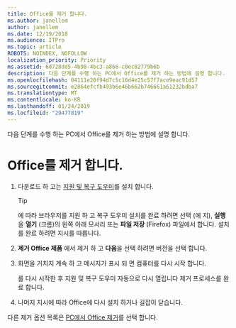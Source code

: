 ```yaml
---
title: Office를 제거 합니다.
ms.author: janellem
author: janellem
ms.date: 12/19/2018
ms.audience: ITPro
ms.topic: article
ROBOTS: NOINDEX, NOFOLLOW
localization_priority: Priority
ms.assetid: 6d728dd5-4b98-4bc3-a866-c0ec82779b6b
description: 다음 단계를 수행 하는 PC에서 Office를 제거 하는 방법에 설명 합니다.
ms.openlocfilehash: 04111e20f94d7c5c16d4e25c57f7ace9eac91d57
ms.sourcegitcommit: e2864efcfb493b6e46b662b746661a61232bdba7
ms.translationtype: MT
ms.contentlocale: ko-KR
ms.lasthandoff: 01/24/2019
ms.locfileid: "29477819"
---
```

다음 단계를 수행 하는 PC에서 Office를 제거 하는 방법에 설명 합니다.
  
# <a name="uninstall-office"></a>Office를 제거 합니다.

1. 다운로드 하 고는 [지원 및 복구 도우미](https://aka.ms/SARA-OfficeUninstall-Alchemy)를 설치 합니다.
    
    > [!TIP]
    > 에 따라 브라우저를 지원 하 고 복구 도우미 설치를 완료 하려면 선택 (에 지), **실행** 을 **열기** (크롬)의 왼쪽 아래 모서리 또는 **파일 저장** (Firefox) 파일에서 합니다. 설치를 완료 하려면 지시를 따릅니다. 
  
2. **제거 Office 제품** 에서 제거 하 고 **다음**을 선택 하려면 버전을 선택 합니다. 
    
3. 화면을 거치지 계속 하 고 메시지가 표시 되 면 컴퓨터를 다시 시작 합니다.
    
    를 다시 시작한 후 지원 및 복구 도우미 자동으로 다시 열립니다 제거 프로세스를 완료 합니다.
    
4. 나머지 지시에 따라 Office에 다시 설치 하거나 길잡이 닫습니다.
    
다른 제거 옵션 목록은 [PC에서 Office 제거](https://support.office.com/article/9dd49b83-264a-477a-8fcc-2fdf5dbf61d8?wt.mc_id=Alchemy_ClientDIA.aspx)를 선택 합니다.
  

